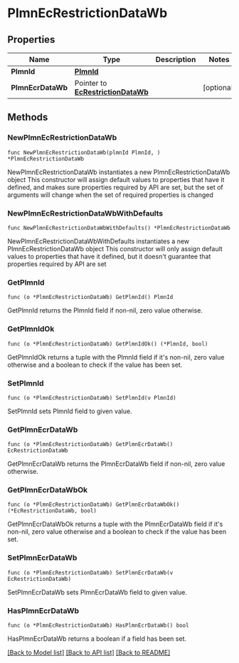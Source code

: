 # PlmnEcRestrictionDataWb

## Properties

Name | Type | Description | Notes
------------ | ------------- | ------------- | -------------
**PlmnId** | [**PlmnId**](PlmnId.md) |  | 
**PlmnEcrDataWb** | Pointer to [**EcRestrictionDataWb**](EcRestrictionDataWb.md) |  | [optional] 

## Methods

### NewPlmnEcRestrictionDataWb

`func NewPlmnEcRestrictionDataWb(plmnId PlmnId, ) *PlmnEcRestrictionDataWb`

NewPlmnEcRestrictionDataWb instantiates a new PlmnEcRestrictionDataWb object
This constructor will assign default values to properties that have it defined,
and makes sure properties required by API are set, but the set of arguments
will change when the set of required properties is changed

### NewPlmnEcRestrictionDataWbWithDefaults

`func NewPlmnEcRestrictionDataWbWithDefaults() *PlmnEcRestrictionDataWb`

NewPlmnEcRestrictionDataWbWithDefaults instantiates a new PlmnEcRestrictionDataWb object
This constructor will only assign default values to properties that have it defined,
but it doesn't guarantee that properties required by API are set

### GetPlmnId

`func (o *PlmnEcRestrictionDataWb) GetPlmnId() PlmnId`

GetPlmnId returns the PlmnId field if non-nil, zero value otherwise.

### GetPlmnIdOk

`func (o *PlmnEcRestrictionDataWb) GetPlmnIdOk() (*PlmnId, bool)`

GetPlmnIdOk returns a tuple with the PlmnId field if it's non-nil, zero value otherwise
and a boolean to check if the value has been set.

### SetPlmnId

`func (o *PlmnEcRestrictionDataWb) SetPlmnId(v PlmnId)`

SetPlmnId sets PlmnId field to given value.


### GetPlmnEcrDataWb

`func (o *PlmnEcRestrictionDataWb) GetPlmnEcrDataWb() EcRestrictionDataWb`

GetPlmnEcrDataWb returns the PlmnEcrDataWb field if non-nil, zero value otherwise.

### GetPlmnEcrDataWbOk

`func (o *PlmnEcRestrictionDataWb) GetPlmnEcrDataWbOk() (*EcRestrictionDataWb, bool)`

GetPlmnEcrDataWbOk returns a tuple with the PlmnEcrDataWb field if it's non-nil, zero value otherwise
and a boolean to check if the value has been set.

### SetPlmnEcrDataWb

`func (o *PlmnEcRestrictionDataWb) SetPlmnEcrDataWb(v EcRestrictionDataWb)`

SetPlmnEcrDataWb sets PlmnEcrDataWb field to given value.

### HasPlmnEcrDataWb

`func (o *PlmnEcRestrictionDataWb) HasPlmnEcrDataWb() bool`

HasPlmnEcrDataWb returns a boolean if a field has been set.


[[Back to Model list]](../README.md#documentation-for-models) [[Back to API list]](../README.md#documentation-for-api-endpoints) [[Back to README]](../README.md)


